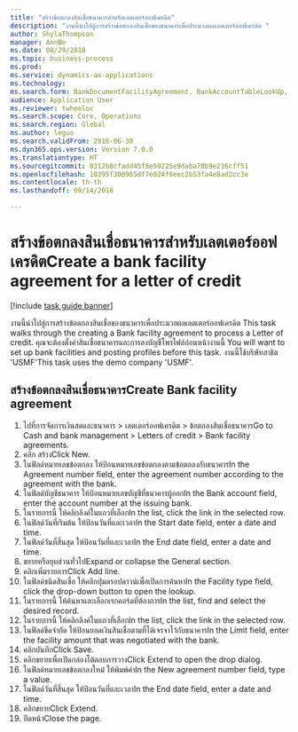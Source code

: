 ```yaml
--- 
title: "สร้างข้อตกลงสินเชื่อธนาคารสำหรับเลตเตอร์ออฟเครดิต"
description: "งานนี้นำไปสู่การสร้างข้อตกลงสินเชื่อของธนาคารเพื่อประมวลผลเลตเตอร์ออฟเครดิต "
author: ShylaThompson
manager: AnnBe
ms.date: 08/29/2018
ms.topic: business-process
ms.prod: 
ms.service: dynamics-ax-applications
ms.technology: 
ms.search.form: BankDocumentFacilityAgreement, BankAccountTableLookUp, BankDocumentFacilityAgreementExtension, DefaultDashboard
audience: Application User
ms.reviewer: twheeloc
ms.search.scope: Core, Operations
ms.search.region: Global
ms.author: leguo
ms.search.validFrom: 2016-06-30
ms.dyn365.ops.version: Version 7.0.0
ms.translationtype: HT
ms.sourcegitcommit: 0312b8cfadd45f8e59225e9daba78b9e216cff51
ms.openlocfilehash: 18395f300965df7e024f0eec2b53fa4e8ad2cc3e
ms.contentlocale: th-th
ms.lasthandoff: 09/14/2018

---
```

# <a name="create-a-bank-facility-agreement-for-a-letter-of-credit"></a><span data-ttu-id="be90f-103">สร้างข้อตกลงสินเชื่อธนาคารสำหรับเลตเตอร์ออฟเครดิต</span><span class="sxs-lookup"><span data-stu-id="be90f-103">Create a bank facility agreement for a letter of credit</span></span>

[!include [task guide banner](../../includes/task-guide-banner.md)]

<span data-ttu-id="be90f-104">งานนี้นำไปสู่การสร้างข้อตกลงสินเชื่อของธนาคารเพื่อประมวลผลเลตเตอร์ออฟเครดิต </span><span class="sxs-lookup"><span data-stu-id="be90f-104">This task walks through the creating a Bank facility agreement to process a Letter of credit.</span></span> <span data-ttu-id="be90f-105">คุณจะต้องตั้งค่าสินเชื่อธนาคารและการลงบัญชีโพรไฟล์ก่อนหน้างานนี้ </span><span class="sxs-lookup"><span data-stu-id="be90f-105">You will want to set up bank facilities and posting profiles before this task.</span></span>  <span data-ttu-id="be90f-106">งานนี้ใช้บริษัทสาธิต 'USMF'</span><span class="sxs-lookup"><span data-stu-id="be90f-106">This task uses the demo company 'USMF'.</span></span>  


## <a name="create-bank-facility-agreement"></a><span data-ttu-id="be90f-107">สร้างข้อตกลงสินเชื่อธนาคาร</span><span class="sxs-lookup"><span data-stu-id="be90f-107">Create Bank facility agreement</span></span>
1. <span data-ttu-id="be90f-108">ไปที่การจัดการเงินสดและธนาคาร > เลตเตอร์ออฟเครดิต > ข้อตกลงสินเชื่อธนาคาร</span><span class="sxs-lookup"><span data-stu-id="be90f-108">Go to Cash and bank management > Letters of credit > Bank facility agreements.</span></span>
2. <span data-ttu-id="be90f-109">คลิก สร้าง</span><span class="sxs-lookup"><span data-stu-id="be90f-109">Click New.</span></span>
3. <span data-ttu-id="be90f-110">ในฟิลด์หมายเลขข้อตกลง ให้ป้อนหมายเลขข้อตกลงตามข้อตกลงกับธนาคาร</span><span class="sxs-lookup"><span data-stu-id="be90f-110">In the Agreement number field, enter the agreement number according to the agreement with the bank.</span></span>
4. <span data-ttu-id="be90f-111">ในฟิลด์บัญชีธนาคาร ให้ป้อนหมายเลขบัญชีที่ธนาคารผู้ออก</span><span class="sxs-lookup"><span data-stu-id="be90f-111">In the Bank account field, enter the account number at the issuing bank.</span></span>
5. <span data-ttu-id="be90f-112">ในรายการนี้ ให้คลิกลิงค์ในแถวที่เลือก</span><span class="sxs-lookup"><span data-stu-id="be90f-112">In the list, click the link in the selected row.</span></span>
6. <span data-ttu-id="be90f-113">ในฟิลด์วันที่เริมต้น ให้ป้อนวันที่และเวลา</span><span class="sxs-lookup"><span data-stu-id="be90f-113">In the Start date field, enter a date and time.</span></span>
7. <span data-ttu-id="be90f-114">ในฟิลด์วันที่สิ้นสุด ให้ป้อนวันที่และเวลา</span><span class="sxs-lookup"><span data-stu-id="be90f-114">In the End date field, enter a date and time.</span></span>
8. <span data-ttu-id="be90f-115">ขยายหรือยุบส่วนทั่วไป</span><span class="sxs-lookup"><span data-stu-id="be90f-115">Expand or collapse the General section.</span></span>
9. <span data-ttu-id="be90f-116">คลิกเพิ่มรายการ</span><span class="sxs-lookup"><span data-stu-id="be90f-116">Click Add line.</span></span>
10. <span data-ttu-id="be90f-117">ในฟิลด์ชนิดสินเชื่อ ให้คลิกปุ่มดรอปดาวน์เพื่อเปิดการค้นหา</span><span class="sxs-lookup"><span data-stu-id="be90f-117">In the Facility type field, click the drop-down button to open the lookup.</span></span>
11. <span data-ttu-id="be90f-118">ในรายการนี้ ให้ค้นหาและเลือกเรกคอร์ดที่ต้องการ</span><span class="sxs-lookup"><span data-stu-id="be90f-118">In the list, find and select the desired record.</span></span>
12. <span data-ttu-id="be90f-119">ในรายการนี้ ให้คลิกลิงค์ในแถวที่เลือก</span><span class="sxs-lookup"><span data-stu-id="be90f-119">In the list, click the link in the selected row.</span></span>
13. <span data-ttu-id="be90f-120">ในฟิลด์ขีดจำกัด ให้ป้อนยอดเงินสินเชื่อตามที่ได้เจรจาไว้กับธนาคาร</span><span class="sxs-lookup"><span data-stu-id="be90f-120">In the Limit field, enter the facility amount that was negotiated with the bank.</span></span>
14. <span data-ttu-id="be90f-121">คลิกบันทึก</span><span class="sxs-lookup"><span data-stu-id="be90f-121">Click Save.</span></span>
15. <span data-ttu-id="be90f-122">คลิกขยายเพื่อเปิดกล่องโต้ตอบการวาง</span><span class="sxs-lookup"><span data-stu-id="be90f-122">Click Extend to open the drop dialog.</span></span>
16. <span data-ttu-id="be90f-123">ในฟิลด์หมายเลขข้อตกลงใหม่ ให้พิมพ์ค่า</span><span class="sxs-lookup"><span data-stu-id="be90f-123">In the New agreement number field, type a value.</span></span>
17. <span data-ttu-id="be90f-124">ในฟิลด์วันที่สิ้นสุด ให้ป้อนวันที่และเวลา</span><span class="sxs-lookup"><span data-stu-id="be90f-124">In the End date field, enter a date and time.</span></span>
18. <span data-ttu-id="be90f-125">คลิกขยาย</span><span class="sxs-lookup"><span data-stu-id="be90f-125">Click Extend.</span></span>
19. <span data-ttu-id="be90f-126">ปิดหน้า</span><span class="sxs-lookup"><span data-stu-id="be90f-126">Close the page.</span></span>


